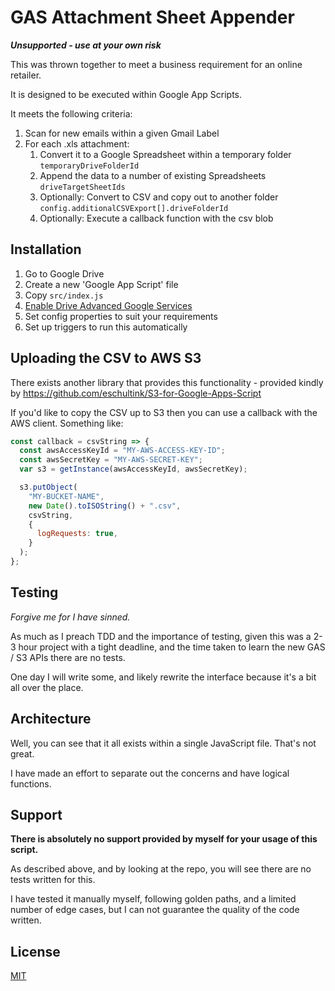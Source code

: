 # GAS Attachment Sheet Appender

**_Unsupported - use at your own risk_**

This was thrown together to meet a business requirement for an online retailer.

It is designed to be executed within Google App Scripts.

It meets the following criteria:

1. Scan for new emails within a given Gmail Label
2. For each .xls attachment:
   1. Convert it to a Google Spreadsheet within a temporary folder `temporaryDriveFolderId`
   2. Append the data to a number of existing Spreadsheets `driveTargetSheetIds`
   3. Optionally: Convert to CSV and copy out to another folder `config.additionalCSVExport[].driveFolderId`
   4. Optionally: Execute a callback function with the csv blob

## Installation

1. Go to Google Drive
2. Create a new 'Google App Script' file
3. Copy `src/index.js`
4. [Enable Drive Advanced Google Services](https://developers.google.com/apps-script/guides/services/advanced#enabling_advanced_services)
5. Set config properties to suit your requirements
6. Set up triggers to run this automatically

## Uploading the CSV to AWS S3

There exists another library that provides this functionality - provided kindly by https://github.com/eschultink/S3-for-Google-Apps-Script

If you'd like to copy the CSV up to S3 then you can use a callback with the AWS client. Something like:

```javascript
const callback = csvString => {
  const awsAccessKeyId = "MY-AWS-ACCESS-KEY-ID";
  const awsSecretKey = "MY-AWS-SECRET-KEY";
  var s3 = getInstance(awsAccessKeyId, awsSecretKey);

  s3.putObject(
    "MY-BUCKET-NAME",
    new Date().toISOString() + ".csv",
    csvString,
    {
      logRequests: true,
    }
  );
};
```

## Testing

_Forgive me for I have sinned._

As much as I preach TDD and the importance of testing, given this was a 2-3 hour project with a tight deadline, and the time taken to learn the new GAS / S3 APIs there are no tests.

One day I will write some, and likely rewrite the interface because it's a bit all over the place.

## Architecture

Well, you can see that it all exists within a single JavaScript file. That's not great.

I have made an effort to separate out the concerns and have logical functions.

## Support

**There is absolutely no support provided by myself for your usage of this script.**

As described above, and by looking at the repo, you will see there are no tests written for this.

I have tested it manually myself, following golden paths, and a limited number of edge cases, but I can not guarantee the quality of the code written.

## License

[MIT](./LICENSE)


